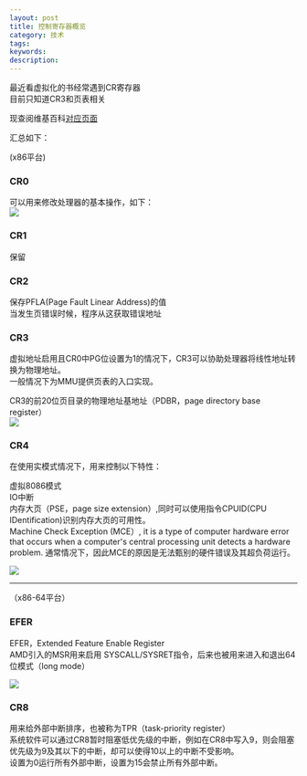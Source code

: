 ```yaml
---
layout: post
title: 控制寄存器概览
category: 技术
tags: 
keywords: 
description: 
---
```


最近看虚拟化的书经常遇到CR寄存器  
目前只知道CR3和页表相关  

现查阅维基百科[对应页面](https://en.wikipedia.org/wiki/Control_register)


汇总如下：

(x86平台)

### CR0 ###

可以用来修改处理器的基本操作，如下：  
![](http://i.imgur.com/cyx4TkF.png)

### CR1 ###

保留


### CR2 ###

保存PFLA(Page Fault Linear Address)的值  
当发生页错误时候，程序从这获取错误地址  

### CR3 ###

虚拟地址启用且CR0中PG位设置为1的情况下，CR3可以协助处理器将线性地址转换为物理地址。  
一般情况下为MMU提供页表的入口实现。

CR3的前20位页目录的物理地址基地址（PDBR，page directory base register）  
![](http://i.imgur.com/JhpycLC.png)

### CR4 ###

在使用实模式情况下，用来控制以下特性：  

虚拟8086模式  
IO中断  
内存大页（PSE，page size extension）,同时可以使用指令CPUID(CPU IDentification)识别内存大页的可用性。  
Machine Check Exception (MCE）, it is a type of computer hardware error that occurs when a computer's central processing unit detects a hardware problem. 通常情况下，因此MCE的原因是无法甄别的硬件错误及其超负荷运行。

![](http://i.imgur.com/tBpOFr2.png)


----------

（x86-64平台）

### EFER ###

EFER，Extended Feature Enable Register  
AMD引入的MSR用来启用 SYSCALL/SYSRET指令，后来也被用来进入和退出64位模式（long mode）

![](http://i.imgur.com/c6Qcdot.png)

### CR8 ###

用来给外部中断排序，也被称为TPR（task-priority register）  
系统软件可以通过CR8暂时阻塞低优先级的中断，例如在CR8中写入9，则会阻塞优先级为9及其以下的中断，却可以使得10以上的中断不受影响。  
设置为0运行所有外部中断，设置为15会禁止所有外部中断。